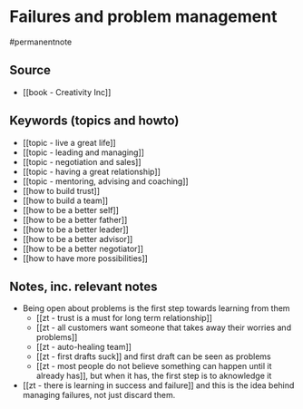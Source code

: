 # Failures and problem management

#permanentnote

## Source
- [[book - Creativity Inc]]

## Keywords (topics and howto)
- [[topic - live a great life]]
- [[topic - leading and managing]]
- [[topic - negotiation and sales]]
- [[topic - having a great relationship]]
- [[topic - mentoring, advising and coaching]]
- [[how to build trust]]
- [[how to build a team]]
- [[how to be a better self]]
- [[how to be a better father]]
- [[how to be a better leader]]
- [[how to be a better advisor]]
- [[how to be a better negotiator]]
- [[how to have more possibilities]]

## Notes, inc. relevant notes
- Being open about problems is the first step towards learning from them 
	- [[zt - trust is a must for long term relationship]] 
	- [[zt - all customers want someone that takes away their worries and problems]]
	- [[zt - auto-healing team]]
	- [[zt - first drafts suck]] and first draft can be seen as problems
	- [[zt - most people do not believe something can happen until it already has]], but when it has, the first step is to aknowledge it
- [[zt - there is learning in success and failure]] and this is the idea behind managing failures, not just discard them.